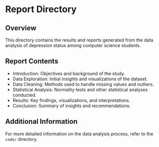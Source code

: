 # Report Directory

## Overview
This directory contains the results and reports generated from the data analysis of depression status among computer science students.

## Report Contents
- Introduction: Objectives and background of the study.
- Data Exploration: Initial insights and visualizations of the dataset.
- Data Cleaning: Methods used to handle missing values and outliers.
- Statistical Analysis: Normality tests and other statistical analyses conducted.
- Results: Key findings, visualizations, and interpretations.
- Conclusion: Summary of insights and recommendations.

## Additional Information
For more detailed information on the data analysis process, refer to the `code/` directory.
